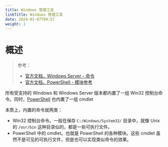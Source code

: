 ```yaml
---
title: Windows 管理工具
linkTitle: Windows 管理工具
date: 2024-01-07T09:57
weight: 1
---
```


# 概述

> 参考：
>
> - [官方文档，Windows Server - 命令](https://learn.microsoft.com/en-us/windows-server/administration/windows-commands/windows-commands)
> - [官方文档，PowerShell - 模块参考](https://learn.microsoft.com/en-us/powershell/module)

所有受支持的 Windows 和 Windows Server 版本都内置了一组 Win32 控制台命令。同时，[PowerShell](/docs/1.操作系统/Terminal%20与%20Shell/WindowsShell/PowerShell/PowerShell.md) 也内置了一组 cmdlet

本质上，内置的命令就两类：

- Win32 控制台命令。一般在保存 `C:/Windows/System32/` 目录中，就像 Unix 的 `/usr/bin` 这种目录似的，都是一些可执行文件。
- PowerShell 中的 cmdlet。也就是 PowerShell 的各种模块。这些 cmdlet 虽然不是可见的可执行文件，但是也可以实现类似命令的效果。
